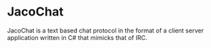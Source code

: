 # JacoChat

JacoChat is a text based chat protocol in the format of a client
server application written in C# that mimicks that of IRC.
